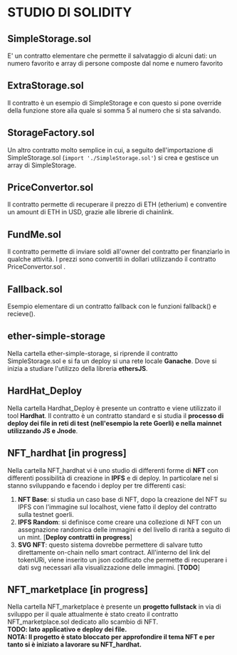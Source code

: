 # STUDIO DI SOLIDITY

## SimpleStorage.sol
E' un contratto elementare che permette il salvataggio di alcuni dati: un numero favorito e array di persone composte dal nome e numero favorito

## ExtraStorage.sol
Il contratto è un esempio di SimpleStorage e con questo si pone override della funzione store alla quale si somma 5 al numero che si sta salvando.

## StorageFactory.sol
Un altro contratto molto semplice in cui, a seguito dell'importazione di SimpleStorage.sol (```import './SimpleStorage.sol'```) si crea e gestisce un array di SimpleStorage.

## PriceConvertor.sol
Il contratto permette di recuperare il prezzo di ETH (etherium) e conventire un amount di ETH in USD, grazie alle librerie di chainlink.

## FundMe.sol
Il contratto permette di inviare soldi all'owner del contratto per finanziarlo in qualche attività. I prezzi sono convertiti in dollari utilizzando il contratto PriceConvertor.sol .

## Fallback.sol
Esempio elementare di un contratto fallback con le funzioni fallback() e recieve().

## ether-simple-storage
Nella cartella ether-simple-storage, si riprende il contratto SimpleStorage.sol e si fa un deploy si una rete locale **Ganache**. Dove si inizia a studiare l'utilizzo della libreria **ethersJS**. 

## HardHat_Deploy
Nella cartella Hardhat_Deploy è presente un contratto e viene utilizzato il tool **Hardhat**. Il contratto è un contratto standard e si studia il **processo di deploy dei file in reti di test (nell'esempio la rete Goerli) e nella mainnet utilizzando JS e Jnode**.

## NFT_hardhat [in progress]
Nella cartella NFT_hardhat vi è uno studio di differenti forme di **NFT** con differenti possibilità di creazione in **IPFS** e di deploy. In particolare nel si stanno sviluppando e facendo i deploy per tre differenti casi: 
1. **NFT Base**: si studia un caso base di NFT, dopo la creazione del NFT su IPFS con l'immagine sul localhost, viene fatto il deploy del contratto sulla testnet goerli.
2. **IPFS Random**: si definisce come creare una collezione di NFT con un assegnazione randomica delle immagini e del livello di rarità a seguito di un mint. [**Deploy contratti in progress**]
3. **SVG NFT**: questo sistema dovrebbe permettere di salvare tutto direttamente on-chain nello smart contract. All'interno del link del tokenURi, viene inserito un json codificato che permette di recuperare i dati svg necessari alla visualizzazione delle immagini. [**TODO**]

## NFT_marketplace [in progress]
Nella cartella NFT_marketplace è presente un **progetto fullstack** in via di sviluppo per il quale attualmente è stato creato il contratto NFT_marketplace.sol dedicato allo scambio di NFT. 
</br> **TODO: lato applicativo e deploy dei file. </br>
NOTA: Il progetto è stato bloccato per approfondire il tema NFT e per tanto si è iniziato a lavorare su NFT_hardhat.**